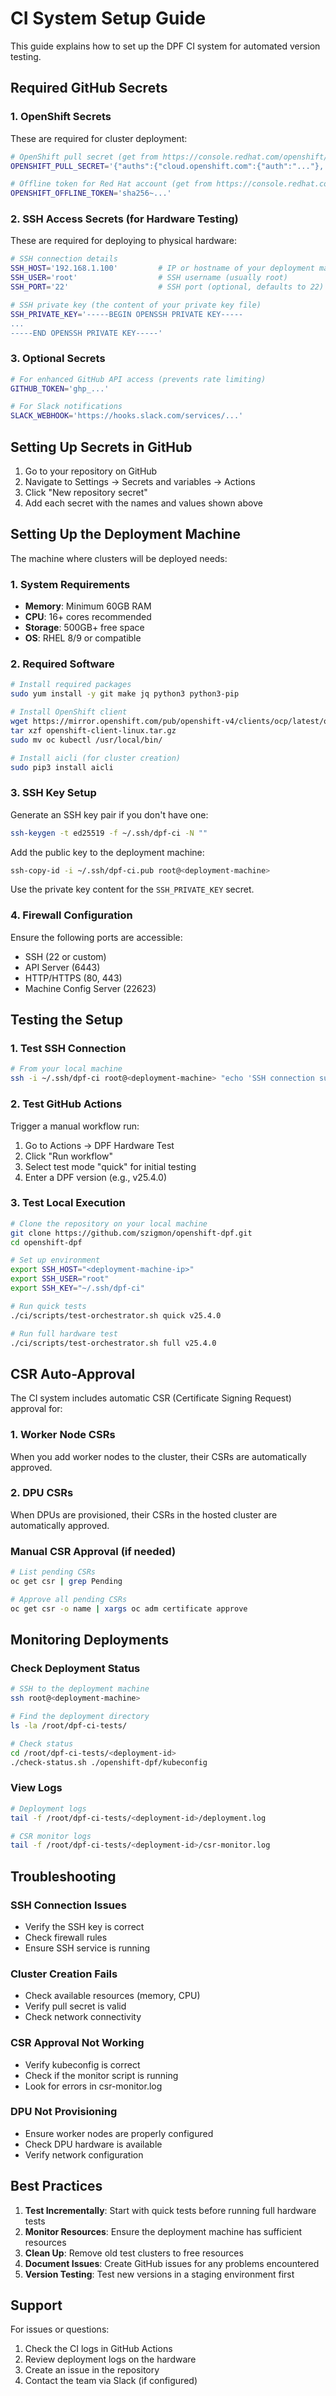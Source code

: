 # CI System Setup Guide

This guide explains how to set up the DPF CI system for automated version testing.

## Required GitHub Secrets

### 1. OpenShift Secrets
These are required for cluster deployment:

```bash
# OpenShift pull secret (get from https://console.redhat.com/openshift/downloads)
OPENSHIFT_PULL_SECRET='{"auths":{"cloud.openshift.com":{"auth":"..."},...}}'

# Offline token for Red Hat account (get from https://console.redhat.com/openshift/token)
OPENSHIFT_OFFLINE_TOKEN='sha256~...'
```

### 2. SSH Access Secrets (for Hardware Testing)
These are required for deploying to physical hardware:

```bash
# SSH connection details
SSH_HOST='192.168.1.100'         # IP or hostname of your deployment machine
SSH_USER='root'                  # SSH username (usually root)
SSH_PORT='22'                    # SSH port (optional, defaults to 22)

# SSH private key (the content of your private key file)
SSH_PRIVATE_KEY='-----BEGIN OPENSSH PRIVATE KEY-----
...
-----END OPENSSH PRIVATE KEY-----'
```

### 3. Optional Secrets

```bash
# For enhanced GitHub API access (prevents rate limiting)
GITHUB_TOKEN='ghp_...'

# For Slack notifications
SLACK_WEBHOOK='https://hooks.slack.com/services/...'
```

## Setting Up Secrets in GitHub

1. Go to your repository on GitHub
2. Navigate to Settings → Secrets and variables → Actions
3. Click "New repository secret"
4. Add each secret with the names and values shown above

## Setting Up the Deployment Machine

The machine where clusters will be deployed needs:

### 1. System Requirements
- **Memory**: Minimum 60GB RAM
- **CPU**: 16+ cores recommended
- **Storage**: 500GB+ free space
- **OS**: RHEL 8/9 or compatible

### 2. Required Software
```bash
# Install required packages
sudo yum install -y git make jq python3 python3-pip

# Install OpenShift client
wget https://mirror.openshift.com/pub/openshift-v4/clients/ocp/latest/openshift-client-linux.tar.gz
tar xzf openshift-client-linux.tar.gz
sudo mv oc kubectl /usr/local/bin/

# Install aicli (for cluster creation)
sudo pip3 install aicli
```

### 3. SSH Key Setup
Generate an SSH key pair if you don't have one:
```bash
ssh-keygen -t ed25519 -f ~/.ssh/dpf-ci -N ""
```

Add the public key to the deployment machine:
```bash
ssh-copy-id -i ~/.ssh/dpf-ci.pub root@<deployment-machine>
```

Use the private key content for the `SSH_PRIVATE_KEY` secret.

### 4. Firewall Configuration
Ensure the following ports are accessible:
- SSH (22 or custom)
- API Server (6443)
- HTTP/HTTPS (80, 443)
- Machine Config Server (22623)

## Testing the Setup

### 1. Test SSH Connection
```bash
# From your local machine
ssh -i ~/.ssh/dpf-ci root@<deployment-machine> "echo 'SSH connection successful'"
```

### 2. Test GitHub Actions
Trigger a manual workflow run:
1. Go to Actions → DPF Hardware Test
2. Click "Run workflow"
3. Select test mode "quick" for initial testing
4. Enter a DPF version (e.g., v25.4.0)

### 3. Test Local Execution
```bash
# Clone the repository on your local machine
git clone https://github.com/szigmon/openshift-dpf.git
cd openshift-dpf

# Set up environment
export SSH_HOST="<deployment-machine-ip>"
export SSH_USER="root"
export SSH_KEY="~/.ssh/dpf-ci"

# Run quick tests
./ci/scripts/test-orchestrator.sh quick v25.4.0

# Run full hardware test
./ci/scripts/test-orchestrator.sh full v25.4.0
```

## CSR Auto-Approval

The CI system includes automatic CSR (Certificate Signing Request) approval for:

### 1. Worker Node CSRs
When you add worker nodes to the cluster, their CSRs are automatically approved.

### 2. DPU CSRs
When DPUs are provisioned, their CSRs in the hosted cluster are automatically approved.

### Manual CSR Approval (if needed)
```bash
# List pending CSRs
oc get csr | grep Pending

# Approve all pending CSRs
oc get csr -o name | xargs oc adm certificate approve
```

## Monitoring Deployments

### Check Deployment Status
```bash
# SSH to the deployment machine
ssh root@<deployment-machine>

# Find the deployment directory
ls -la /root/dpf-ci-tests/

# Check status
cd /root/dpf-ci-tests/<deployment-id>
./check-status.sh ./openshift-dpf/kubeconfig
```

### View Logs
```bash
# Deployment logs
tail -f /root/dpf-ci-tests/<deployment-id>/deployment.log

# CSR monitor logs
tail -f /root/dpf-ci-tests/<deployment-id>/csr-monitor.log
```

## Troubleshooting

### SSH Connection Issues
- Verify the SSH key is correct
- Check firewall rules
- Ensure SSH service is running

### Cluster Creation Fails
- Check available resources (memory, CPU)
- Verify pull secret is valid
- Check network connectivity

### CSR Approval Not Working
- Verify kubeconfig is correct
- Check if the monitor script is running
- Look for errors in csr-monitor.log

### DPU Not Provisioning
- Ensure worker nodes are properly configured
- Check DPU hardware is available
- Verify network configuration

## Best Practices

1. **Test Incrementally**: Start with quick tests before running full hardware tests
2. **Monitor Resources**: Ensure the deployment machine has sufficient resources
3. **Clean Up**: Remove old test clusters to free resources
4. **Document Issues**: Create GitHub issues for any problems encountered
5. **Version Testing**: Test new versions in a staging environment first

## Support

For issues or questions:
1. Check the CI logs in GitHub Actions
2. Review deployment logs on the hardware
3. Create an issue in the repository
4. Contact the team via Slack (if configured)